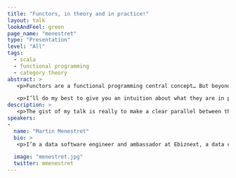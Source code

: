 ```yaml
---
title: "Functors, in theory and in practice!"
layout: talk
lookAndFeel: green
page_name: "menestret"
type: "Presentation"
level: "All"
tags:
  - scala
  - functional programming
  - category theory
abstract: >
   <p>Functors are a functional programming central concept… But beyond a buzz word to shine in society, what are they? </p>

   <p>I’ll do my best to give you an intuition about what they are in practice but also about what they are in theory by exploring notions of category theory and how both relate! </p>
description: >
   <p>The gist of my talk is really to make a clear parallel between theory and practice and make both side connect as smoothly as I can! </p>
speakers:
-
  name: "Martin Menestret"
  bio: >
   <p>I’m a data software engineer and ambassador at Ebiznext, a data centric consulting company in France. I work in Scala since a few years and am an enthusiast functional programming learner. Explaining stuff is both a way to learn myself and to give back to the community what it helped me understand and I take great pleasure to do be as pedagogic as I can !</p>

  image: "menestret.jpg"
  twitter: mmenestret
---
```

